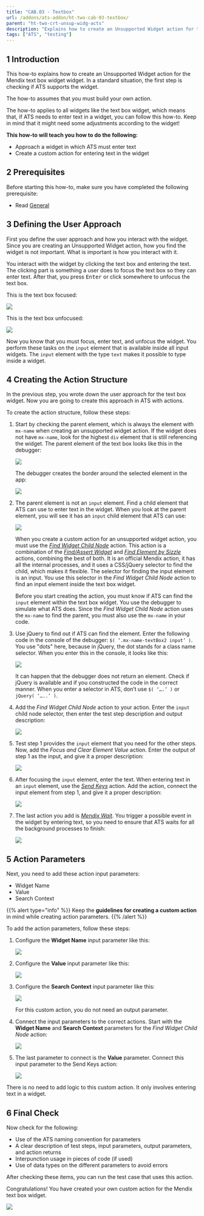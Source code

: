 ```yaml
---
title: "CAB.03 - Textbox"
url: /addons/ats-addon/ht-two-cab-03-textbox/
parent: "ht-two-crt-unsup-widg-acts"
description: "Explains how to create an Unsupported Widget action for the Mendix text box widget."
tags: ["ATS", "testing"]
---
```


## 1 Introduction

This how-to explains how to create an Unsupported Widget action for the Mendix text box widget widget. In a standard situation, the first step is checking if ATS supports the widget. 

The how-to assumes that you must build your own action.

The how-to applies to all widgets like the text box widget, which means that, if ATS needs to enter text in a widget, you can follow this how-to. Keep in mind that it might need some adjustments according to the widget!

**This how-to will teach you how to do the following:**

* Approach a widget in which ATS must enter text
* Create a custom action for entering text in the widget

## 2 Prerequisites

Before starting this how-to, make sure you have completed the following prerequisite:
 
* Read [General](/addons/ats-addon/ht-two-custom-action-general/)

## 3 Defining the User Approach

First you define the user approach and how you interact with the widget. Since you are creating an Unsupported Widget action, how you find the widget is not important. What is important is how you interact with it.

You interact with the widget by clicking the text box and entering the text. The clicking part is something a user does to focus the text box so they can enter text. After that, you press <kbd>Enter</kbd> or click somewhere to unfocus the text box.

This is the text box focused:

![](/attachments/addons/ats-addon//ht/ht-two/ht-two-create-custom-actions/ht-two-crt-unsup-widg-acts/ht-two-cab-03-textbox/text-box-focused.png)

This is the text box unfocused:

![](/attachments/addons/ats-addon//ht/ht-two/ht-two-create-custom-actions/ht-two-crt-unsup-widg-acts/ht-two-cab-03-textbox/text-box-unfocused.png)

Now you know that you must focus, enter text, and unfocus the widget. You perform these tasks on the `input` element that is available inside all input widgets. The `input` element with the type `text` makes it possible to type inside a widget.

## 4 Creating the Action Structure

In the previous step, you wrote down the user approach for the text box widget. Now you are going to create this approach in ATS with actions.

To create the action structure, follow these steps:

1.  Start by checking the parent element, which is always the element with `mx-name` when creating an unsupported widget action. If the widget does not have `mx-name`, look for the highest `div` element that is still referencing the widget. The parent element of the text box looks like this in the debugger:

    ![](/attachments/addons/ats-addon//ht/ht-two/ht-two-create-custom-actions/ht-two-crt-unsup-widg-acts/ht-two-cab-03-textbox/text-box-parentelement-debugger.png)

    The debugger creates the border around the selected element in the app:

    ![](/attachments/addons/ats-addon//ht/ht-two/ht-two-create-custom-actions/ht-two-crt-unsup-widg-acts/ht-two-cab-03-textbox/text-box-parentelement-outlined.png)

2.  The parent element is not an `input` element. Find a child element that ATS can use to enter text in the widget. When you look at the parent element, you will see it has an `input` child element that ATS can use:

    ![](/attachments/addons/ats-addon//ht/ht-two/ht-two-create-custom-actions/ht-two-crt-unsup-widg-acts/ht-two-cab-03-textbox/text-box-childelement-input-debugger.png)

    When you create a custom action for an unsupported widget action, you must use the [*Find Widget Child Node*](/addons/ats-addon/rg-one-find-widget-child-node/) action. This action is a combination of the [*Find/Assert Widget*](/addons/ats-addon/rg-one-findassert-widget/) and [*Find Element by Sizzle*](/addons/ats-addon/rg-one-find-element-by-sizzle/) actions, combining the best of both. It is an official Mendix action, it has all the internal processes, and it uses a CSS/jQuery selector to find the child, which makes it flexible. The selector for finding the input element is an input. You use this selector in the *Find Widget Child Node* action to find an input element inside the text box widget.

    Before you start creating the action, you must know if ATS can find the `input` element within the text box widget. You use the debugger to simulate what ATS does. Since the *Find Widget Child Node* action uses the `mx-name` to find the parent, you must also use the `mx-name` in your code.

3.  Use jQuery to find out if ATS can find the element. Enter the following code in the console of the debugger: `$( ‘.mx-name-textBox2 input’ )`. You use "dots" here, because in jQuery, the dot stands for a class name selector. When you enter this in the console, it looks like this:

    ![](/attachments/addons/ats-addon//ht/ht-two/ht-two-create-custom-actions/ht-two-crt-unsup-widg-acts/ht-two-cab-03-textbox/text-box-childelement-selector.png)

    It can happen that the debugger does not return an element. Check if jQuery is available and if you constructed the code in the correct manner. When you enter a selector in ATS, don’t use `$( ‘….’ )` or `jQuery( ‘…..’ )`.

4.  Add the *Find Widget Child Node* action to your action. Enter the `input` child node selector, then enter the test step description and output description:

    ![](/attachments/addons/ats-addon//ht/ht-two/ht-two-create-custom-actions/ht-two-crt-unsup-widg-acts/ht-two-cab-03-textbox/text-box-findwidgetchildnode-add.png)

5.  Test step 1 provides the `input` element that you need for the other steps. Now, add the *Focus and Clear Element Value* action. Enter the output of step 1 as the input, and give it a proper description:

    ![](/attachments/addons/ats-addon//ht/ht-two/ht-two-create-custom-actions/ht-two-crt-unsup-widg-acts/ht-two-cab-03-textbox/text-box-focusclearelementvalue-add.png)

6.  After focusing the `input` element, enter the text. When entering text in an `input` element, use the [*Send Keys*](/addons/ats-addon/rg-one-send-keys/) action. Add the action, connect the input element from step 1, and give it a proper description:

    ![](/attachments/addons/ats-addon//ht/ht-two/ht-two-create-custom-actions/ht-two-crt-unsup-widg-acts/ht-two-cab-03-textbox/text-box-sendkeys-add.png)

7.  The last action you add is [*Mendix Wait*](/addons/ats-addon/rg-one-mendix-wait/). You trigger a possible event in the widget by entering text, so you need to ensure that ATS waits for all the background processes to finish:

    ![](/attachments/addons/ats-addon//ht/ht-two/ht-two-create-custom-actions/ht-two-crt-unsup-widg-acts/ht-two-cab-03-textbox/text-box-mendix-wait.png)

## 5 Action Parameters

Next, you need to add these action input parameters:

* Widget Name
* Value
* Search Context

{{% alert type="info" %}}
Keep the **guidelines for creating a custom action** in mind while creating action parameters. 
{{% /alert %}}

To add the action parameters, follow these steps:

1.  Configure the **Widget Name** input parameter like this:

    ![](/attachments/addons/ats-addon//ht/ht-two/ht-two-create-custom-actions/ht-two-crt-unsup-widg-acts/ht-two-cab-03-textbox/widget-name-parameter.png)

2.  Configure the **Value** input parameter like this:

    ![](/attachments/addons/ats-addon//ht/ht-two/ht-two-create-custom-actions/ht-two-crt-unsup-widg-acts/ht-two-cab-03-textbox/value-parameter.png)

3.  Configure the **Search Context** input parameter like this:

    ![](/attachments/addons/ats-addon//ht/ht-two/ht-two-create-custom-actions/ht-two-crt-unsup-widg-acts/ht-two-cab-03-textbox/search-context-parameter.png)

    For this custom action, you do not need an output parameter.

4.  Connect the input parameters to the correct actions. Start with the **Widget Name** and **Search Context** parameters for the *Find Widget Child Node* action:

    ![](/attachments/addons/ats-addon//ht/ht-two/ht-two-create-custom-actions/ht-two-crt-unsup-widg-acts/ht-two-cab-03-textbox/text-box-actioninputparameters-findwidgetchildnode.png)

5.  The last parameter to connect is the **Value** parameter. Connect this input parameter to the Send Keys action:

    ![](/attachments/addons/ats-addon//ht/ht-two/ht-two-create-custom-actions/ht-two-crt-unsup-widg-acts/ht-two-cab-03-textbox/text-box-actioninputparameters-sendkeys.png)

There is no need to add logic to this custom action. It only involves entering text in a widget.

## 6 Final Check

Now check for the following:

*  Use of the ATS naming convention for parameters
*  A clear description of test steps, input parameters, output parameters, and action returns
*  Interpunction usage in pieces of code (if used)
*  Use of data types on the different parameters to avoid errors

After checking these items, you can run the test case that uses this action.

Congratulations! You have created your own custom action for the Mendix text box widget.

![](/attachments/addons/ats-addon//ht/ht-two/ht-two-create-custom-actions/ht-two-crt-unsup-widg-acts/ht-two-cab-03-textbox/text-box-finishedaction.png)

